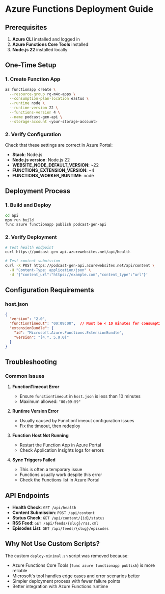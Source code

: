 # Azure Functions Deployment Guide

## Prerequisites

1. **Azure CLI** installed and logged in
2. **Azure Functions Core Tools** installed
3. **Node.js 22** installed locally

## One-Time Setup

### 1. Create Function App
```bash
az functionapp create \
  --resource-group rg-m4c-apps \
  --consumption-plan-location eastus \
  --runtime node \
  --runtime-version 22 \
  --functions-version 4 \
  --name podcast-gen-api \
  --storage-account <your-storage-account>
```

### 2. Verify Configuration
Check that these settings are correct in Azure Portal:
- **Stack**: Node.js
- **Node.js version**: Node.js 22
- **WEBSITE_NODE_DEFAULT_VERSION**: ~22
- **FUNCTIONS_EXTENSION_VERSION**: ~4
- **FUNCTIONS_WORKER_RUNTIME**: node

## Deployment Process

### 1. Build and Deploy
```bash
cd api
npm run build
func azure functionapp publish podcast-gen-api
```

### 2. Verify Deployment
```bash
# Test health endpoint
curl https://podcast-gen-api.azurewebsites.net/api/health

# Test content submission
curl -X POST https://podcast-gen-api.azurewebsites.net/api/content \
  -H "Content-Type: application/json" \
  -d '{"content_url":"https://example.com","content_type":"url"}'
```

## Configuration Requirements

### host.json
```json
{
  "version": "2.0",
  "functionTimeout": "00:09:00",  // Must be < 10 minutes for consumption plan
  "extensionBundle": {
    "id": "Microsoft.Azure.Functions.ExtensionBundle",
    "version": "[4.*, 5.0.0)"
  }
}
```

## Troubleshooting

### Common Issues

1. **FunctionTimeout Error**
   - Ensure `functionTimeout` in `host.json` is less than 10 minutes
   - Maximum allowed: `"00:09:59"`

2. **Runtime Version Error**
   - Usually caused by FunctionTimeout configuration issues
   - Fix the timeout, then redeploy

3. **Function Host Not Running**
   - Restart the Function App in Azure Portal
   - Check Application Insights logs for errors

4. **Sync Triggers Failed**
   - This is often a temporary issue
   - Functions usually work despite this error
   - Check the Functions list in Azure Portal

## API Endpoints

- **Health Check**: `GET /api/health`
- **Content Submission**: `POST /api/content`
- **Status Check**: `GET /api/content/{id}/status`
- **RSS Feed**: `GET /api/feeds/{slug}/rss.xml`
- **Episodes List**: `GET /api/feeds/{slug}/episodes`

## Why Not Use Custom Scripts?

The custom `deploy-minimal.sh` script was removed because:
- Azure Functions Core Tools (`func azure functionapp publish`) is more reliable
- Microsoft's tool handles edge cases and error scenarios better
- Simpler deployment process with fewer failure points
- Better integration with Azure Functions runtime













